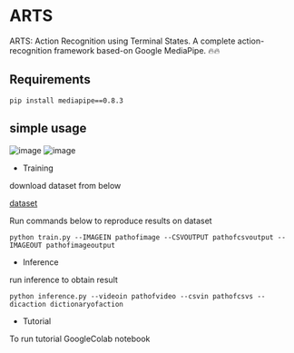 # ARTS
ARTS: Action Recognition using Terminal States. A complete action-recognition framework based-on Google MediaPipe. 🔥🔥
## Requirements
```pip install mediapipe==0.8.3```
## simple usage

![image](https://drive.google.com/uc?export=view&id=1519OdEV2oMkIW0wY2OF4zoF49axlZWbK)
![image](https://drive.google.com/uc?export=view&id=14jx-F_j7iGHyncxWc2Vg2a-3aCEDW_HN)

- Training

download dataset from below

[dataset](https://drive.google.com/file/d/1mTcz4jYpScHwOwGnvBerZDzZzJhRIXGS/view
)

Run commands below to reproduce results on  dataset

```python train.py --IMAGEIN pathofimage --CSVOUTPUT pathofcsvoutput --IMAGEOUT pathofimageoutput ```
- Inference

run inference to obtain result

```python inference.py --videoin pathofvideo --csvin pathofcsvs --dicaction dictionaryofaction ```

- Tutorial

To run tutorial GoogleColab notebook 

